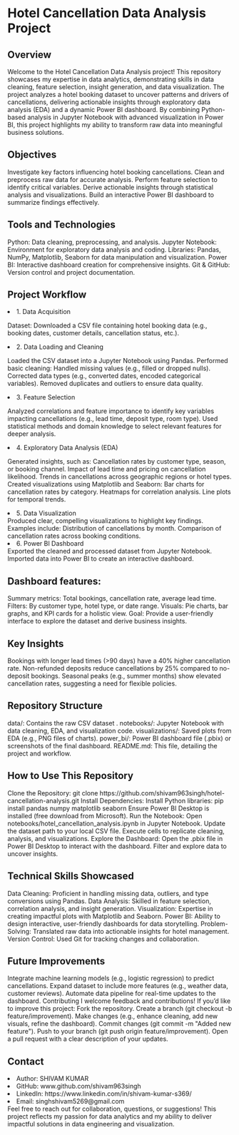   <h1> Hotel Cancellation Data Analysis Project</h1>

<h2>Overview</h2>
Welcome to the Hotel Cancellation Data Analysis project! This repository showcases my expertise in data analytics, demonstrating skills in data cleaning, feature selection, insight generation,
and data visualization. The project analyzes a hotel booking dataset to uncover patterns and drivers of cancellations, delivering actionable insights through exploratory data analysis (EDA) and a dynamic Power BI
dashboard. By combining Python-based analysis in Jupyter Notebook with advanced visualization in Power BI, this project highlights my ability to transform raw data into meaningful business solutions.




<h2>Objectives</h2>
Investigate key factors influencing hotel booking cancellations. Clean and preprocess raw data for accurate analysis. Perform feature selection to identify critical variables.
Derive actionable insights through statistical analysis and visualizations. Build an interactive Power BI dashboard to summarize findings effectively.

<h2>Tools and Technologies</h2>

Python: Data cleaning, preprocessing, and analysis.
Jupyter Notebook: Environment for exploratory data analysis and coding.
Libraries: Pandas, NumPy, Matplotlib, Seaborn for data manipulation and visualization.
Power BI: Interactive dashboard creation for comprehensive insights.
Git & GitHub: Version control and project documentation.

<h2>Project Workflow</h2>

<li>1. Data Acquisition
 
  Dataset: Downloaded a CSV file containing hotel booking data (e.g., booking dates, customer details, cancellation status, etc.).</li>
<li>2. Data Loading and Cleaning
 
  Loaded the CSV dataset into a Jupyter Notebook using Pandas.
  Performed basic cleaning:
  Handled missing values (e.g., filled or dropped nulls).
  Corrected data types (e.g., converted dates, encoded categorical variables).
  Removed duplicates and outliers to ensure data quality.</li>
<li>3. Feature Selection</li>
 
  Analyzed correlations and feature importance to identify key variables impacting cancellations (e.g., lead time, deposit type, room type).
  Used statistical methods and domain knowledge to select relevant features for deeper analysis.
<li>4. Exploratory Data Analysis (EDA)</li>

  Generated insights, such as:
  Cancellation rates by customer type, season, or booking channel.
  Impact of lead time and pricing on cancellation likelihood.
  Trends in cancellations across geographic regions or hotel types.
  Created visualizations using Matplotlib and Seaborn:
  Bar charts for cancellation rates by category.
  Heatmaps for correlation analysis.
  Line plots for temporal trends.

<li>5. Data Visualization</li>
  Produced clear, compelling visualizations to highlight key findings.
  Examples include:
  Distribution of cancellations by month.
  Comparison of cancellation rates across booking conditions.

<li>6. Power BI Dashboard</li>
  Exported the cleaned and processed dataset from Jupyter Notebook.
  Imported data into Power BI to create an interactive dashboard.

<h2>Dashboard features:</h2>

Summary metrics: Total bookings, cancellation rate, average lead time.
Filters: By customer type, hotel type, or date range.
Visuals: Pie charts, bar graphs, and KPI cards for a holistic view.
Goal: Provide a user-friendly interface to explore the dataset and derive business insights.

<h2>Key Insights</h2>

 Bookings with longer lead times (>90 days) have a 40% higher cancellation rate.
 Non-refunded deposits reduce cancellations by 25% compared to no-deposit bookings.
 Seasonal peaks (e.g., summer months) show elevated cancellation rates, suggesting a need for flexible policies.

<h2>Repository Structure</h2>

data/: Contains the raw CSV dataset
.
notebooks/: Jupyter Notebook with data cleaning, EDA, and visualization code.
visualizations/: Saved plots from EDA (e.g., PNG files of charts).
power_bi/: Power BI dashboard file (.pbix) or screenshots of the final dashboard.
README.md: This file, detailing the project and workflow.

<h2>How to Use This Repository</h2>
  Clone the Repository:
  git clone https://github.com/shivam963singh/hotel-cancellation-analysis.git
Install Dependencies:
  Install Python libraries: pip install pandas numpy matplotlib seaborn
  Ensure Power BI Desktop is installed (free download from Microsoft).
Run the Notebook:
  Open notebooks/hotel_cancellation_analysis.ipynb in Jupyter Notebook.
  Update the dataset path to your local CSV file.
  Execute cells to replicate cleaning, analysis, and visualizations.
Explore the Dashboard:
  Open the .pbix file in Power BI Desktop to interact with the dashboard.
  Filter and explore data to uncover insights.

<h2>Technical Skills Showcased</h2>

Data Cleaning: Proficient in handling missing data, outliers, and type conversions using Pandas.
Data Analysis: Skilled in feature selection, correlation analysis, and insight generation.
Visualization: Expertise in creating impactful plots with Matplotlib and Seaborn.
Power BI: Ability to design interactive, user-friendly dashboards for data storytelling.
Problem-Solving: Translated raw data into actionable insights for hotel management.
Version Control: Used Git for tracking changes and collaboration.

<h2>Future Improvements</h2>

Integrate machine learning models (e.g., logistic regression) to predict cancellations.
Expand dataset to include more features (e.g., weather data, customer reviews).
Automate data pipeline for real-time updates to the dashboard.
Contributing
I welcome feedback and contributions! If you’d like to improve this project:
Fork the repository.
Create a branch (git checkout -b feature/improvement).
Make changes (e.g., enhance cleaning, add new visuals, refine the dashboard).
Commit changes (git commit -m "Added new feature").
Push to your branch (git push origin feature/improvement).
Open a pull request with a clear description of your updates.

<h2>Contact</h2>
<li></ul>Author: SHIVAM KUMAR</li>
<li>GitHub: www.github.com/shivam963singh</li>
<li>LinkedIn: https://www.linkedin.com/in/shivam-kumar-s369/</li>
<li>Email: singhshivam5269@gmail.com</li>
Feel free to reach out for collaboration, questions, or suggestions! This project reflects my passion for data analytics and my ability to deliver impactful solutions in data engineering and visualization.
